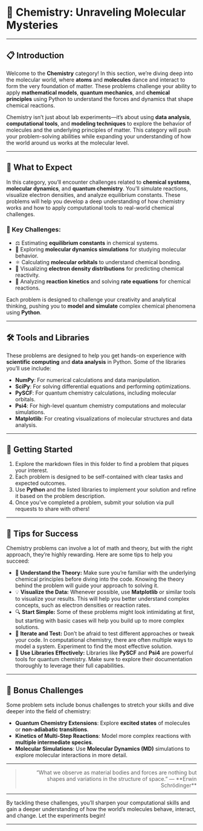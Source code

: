 # 🧪 Chemistry: Unraveling Molecular Mysteries

---

## 📋 Introduction
Welcome to the **Chemistry** category! In this section, we’re diving deep into the molecular world, where **atoms** and **molecules** dance and interact to form the very foundation of matter. These problems challenge your ability to apply **mathematical models**, **quantum mechanics**, and **chemical principles** using Python to understand the forces and dynamics that shape chemical reactions.

Chemistry isn’t just about lab experiments—it’s about using **data analysis**, **computational tools**, and **modeling techniques** to explore the behavior of molecules and the underlying principles of matter. This category will push your problem-solving abilities while expanding your understanding of how the world around us works at the molecular level.

---

## 🌟 What to Expect
In this category, you’ll encounter challenges related to **chemical systems**, **molecular dynamics**, and **quantum chemistry**. You'll simulate reactions, visualize electron densities, and analyze equilibrium constants. These problems will help you develop a deep understanding of how chemistry works and how to apply computational tools to real-world chemical challenges.

### 🔬 Key Challenges:
- ⚖️ Estimating **equilibrium constants** in chemical systems.  
- 🧬 Exploring **molecular dynamics simulations** for studying molecular behavior.  
- ⚛️ Calculating **molecular orbitals** to understand chemical bonding.  
- 🧪 Visualizing **electron density distributions** for predicting chemical reactivity.  
- 🧮 Analyzing **reaction kinetics** and solving **rate equations** for chemical reactions.  

Each problem is designed to challenge your creativity and analytical thinking, pushing you to **model and simulate** complex chemical phenomena using **Python**.

---

## 🛠️ Tools and Libraries
These problems are designed to help you get hands-on experience with **scientific computing** and **data analysis** in Python. Some of the libraries you’ll use include:

- **NumPy**: For numerical calculations and data manipulation.
- **SciPy**: For solving differential equations and performing optimizations.
- **PySCF**: For quantum chemistry calculations, including molecular orbitals.
- **Psi4**: For high-level quantum chemistry computations and molecular simulations.
- **Matplotlib**: For creating visualizations of molecular structures and data analysis.

---

## 🚀 Getting Started
1. Explore the markdown files in this folder to find a problem that piques your interest.
2. Each problem is designed to be self-contained with clear tasks and expected outcomes.
3. Use **Python** and the listed libraries to implement your solution and refine it based on the problem description.
4. Once you've completed a problem, submit your solution via pull requests to share with others!

---

## 📝 Tips for Success
Chemistry problems can involve a lot of math and theory, but with the right approach, they’re highly rewarding. Here are some tips to help you succeed:

- 🧠 **Understand the Theory:** Make sure you’re familiar with the underlying chemical principles before diving into the code. Knowing the theory behind the problem will guide your approach to solving it.  
- 💡 **Visualize the Data:** Whenever possible, use **Matplotlib** or similar tools to visualize your results. This will help you better understand complex concepts, such as electron densities or reaction rates.  
- 🔍 **Start Simple:** Some of these problems might look intimidating at first, but starting with basic cases will help you build up to more complex solutions.  
- 🔄 **Iterate and Test:** Don’t be afraid to test different approaches or tweak your code. In computational chemistry, there are often multiple ways to model a system. Experiment to find the most effective solution.  
- 🧪 **Use Libraries Effectively:** Libraries like **PySCF** and **Psi4** are powerful tools for quantum chemistry. Make sure to explore their documentation thoroughly to leverage their full capabilities.  

---

## 🎁 Bonus Challenges
Some problem sets include bonus challenges to stretch your skills and dive deeper into the field of chemistry:

- **Quantum Chemistry Extensions**: Explore **excited states** of molecules or **non-adiabatic transitions**.  
- **Kinetics of Multi-Step Reactions**: Model more complex reactions with **multiple intermediate species**.  
- **Molecular Simulations**: Use **Molecular Dynamics (MD)** simulations to explore molecular interactions in more detail.

---

<blockquote style="text-align:right;">“What we observe as material bodies and forces are nothing but shapes and variations in the structure of space.”  
— **Erwin Schrödinger**</blockquote>

---

By tackling these challenges, you’ll sharpen your computational skills and gain a deeper understanding of how the world’s molecules behave, interact, and change. Let the experiments begin!

---
